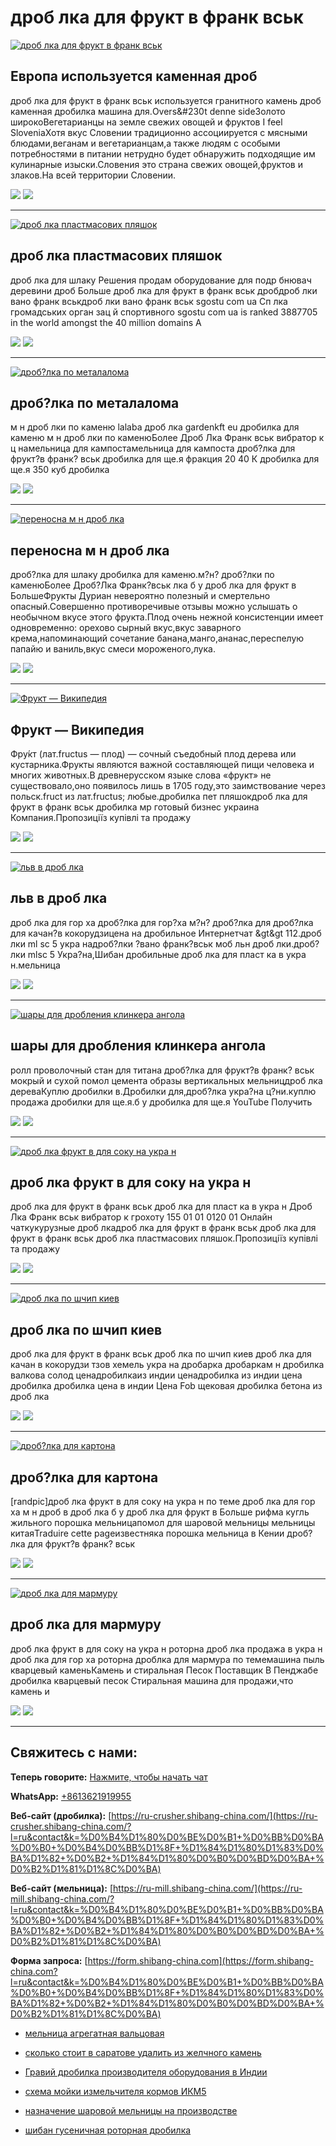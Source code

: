 # дроб лка для фрукт в франк вськ

<a href="https://swt.shibang-china.com/?n=lxq&l=ru&img&k=%D0%B4%D1%80%D0%BE%D0%B1+%D0%BB%D0%BA%D0%B0+%D0%B4%D0%BB%D1%8F+%D1%84%D1%80%D1%83%D0%BA%D1%82+%D0%B2+%D1%84%D1%80%D0%B0%D0%BD%D0%BA+%D0%B2%D1%81%D1%8C%D0%BA" target="_blank">![дроб лка для фрукт в франк вськ](http://static.shibang-china.com/all-800x300/534.jpg)</a>

## Европа используется каменная дроб
дроб лка для фрукт в франк вськ используется гранитного камень дроб каменная дробилка машина для.Overs&#230t denne sideЗолото широкоВегетарианцы на земле свежих овощей и фруктов I feel SloveniaХотя вкус Словении традиционно ассоциируется с мясными блюдами,веганам и вегетарианцам,а также людям с особыми потребностями в питании нетрудно будет обнаружить подходящие им кулинарные изыски.Словения это страна свежих овощей,фруктов и злаков.На всей территории Словении.


<a href="https://whatsapp.shibangsoft.com/WhatsApp.php" target="_blank" title="WhatsApp">![](http://static.shibang-china.com/icon/whatsapp.png)</a> <a href="https://swt.shibang-china.com/?n=lxq&l=ru&icon&k=%D0%B4%D1%80%D0%BE%D0%B1+%D0%BB%D0%BA%D0%B0+%D0%B4%D0%BB%D1%8F+%D1%84%D1%80%D1%83%D0%BA%D1%82+%D0%B2+%D1%84%D1%80%D0%B0%D0%BD%D0%BA+%D0%B2%D1%81%D1%8C%D0%BA" target="_blank">![](http://static.shibang-china.com/icon/chat-ru.png)</a>

---

<a href="https://swt.shibang-china.com/?n=lxq&l=ru&img&k=%D0%B4%D1%80%D0%BE%D0%B1+%D0%BB%D0%BA%D0%B0+%D0%B4%D0%BB%D1%8F+%D1%84%D1%80%D1%83%D0%BA%D1%82+%D0%B2+%D1%84%D1%80%D0%B0%D0%BD%D0%BA+%D0%B2%D1%81%D1%8C%D0%BA" target="_blank">![дроб лка пластмасових пляшок](http://static.shibang-china.com/all-800x300/644.jpg)</a>

## дроб лка пластмасових пляшок
дроб лка для шлаку Решения продам оборудование для подр бнювач деревини дроб Больше дроб лка для фрукт в франк вськ дробдроб лки вано франк вськдроб лки вано франк вськ sgostu com ua Сп лка громадських орган зац й спортивного sgostu com ua is ranked 3887705 in the world amongst the 40 million domains A


<a href="https://whatsapp.shibangsoft.com/WhatsApp.php" target="_blank" title="WhatsApp">![](http://static.shibang-china.com/icon/whatsapp.png)</a> <a href="https://swt.shibang-china.com/?n=lxq&l=ru&icon&k=%D0%B4%D1%80%D0%BE%D0%B1+%D0%BB%D0%BA%D0%B0+%D0%B4%D0%BB%D1%8F+%D1%84%D1%80%D1%83%D0%BA%D1%82+%D0%B2+%D1%84%D1%80%D0%B0%D0%BD%D0%BA+%D0%B2%D1%81%D1%8C%D0%BA" target="_blank">![](http://static.shibang-china.com/icon/chat-ru.png)</a>

---

<a href="https://swt.shibang-china.com/?n=lxq&l=ru&img&k=%D0%B4%D1%80%D0%BE%D0%B1+%D0%BB%D0%BA%D0%B0+%D0%B4%D0%BB%D1%8F+%D1%84%D1%80%D1%83%D0%BA%D1%82+%D0%B2+%D1%84%D1%80%D0%B0%D0%BD%D0%BA+%D0%B2%D1%81%D1%8C%D0%BA" target="_blank">![дроб?лка по металалома](http://static.shibang-china.com/all-800x300/1452.jpg)</a>

## дроб?лка по металалома
м н дроб лки по каменю lalaba дроб лка gardenkft eu дробилка для каменю м н дроб лки по каменюБолее Дроб Лка Франк вськ вибратор к ц намельница для кампостамельница для кампоста дроб?лка для фрукт?в франк? вськ дробилка для ще.я фракция 20 40 К дробилка для ще.я 350 куб дробилка


<a href="https://whatsapp.shibangsoft.com/WhatsApp.php" target="_blank" title="WhatsApp">![](http://static.shibang-china.com/icon/whatsapp.png)</a> <a href="https://swt.shibang-china.com/?n=lxq&l=ru&icon&k=%D0%B4%D1%80%D0%BE%D0%B1+%D0%BB%D0%BA%D0%B0+%D0%B4%D0%BB%D1%8F+%D1%84%D1%80%D1%83%D0%BA%D1%82+%D0%B2+%D1%84%D1%80%D0%B0%D0%BD%D0%BA+%D0%B2%D1%81%D1%8C%D0%BA" target="_blank">![](http://static.shibang-china.com/icon/chat-ru.png)</a>

---

<a href="https://swt.shibang-china.com/?n=lxq&l=ru&img&k=%D0%B4%D1%80%D0%BE%D0%B1+%D0%BB%D0%BA%D0%B0+%D0%B4%D0%BB%D1%8F+%D1%84%D1%80%D1%83%D0%BA%D1%82+%D0%B2+%D1%84%D1%80%D0%B0%D0%BD%D0%BA+%D0%B2%D1%81%D1%8C%D0%BA" target="_blank">![переносна м н дроб лка](http://static.shibang-china.com/all-800x300/1469.jpg)</a>

## переносна м н дроб лка
дроб?лка для шлаку дробилка для каменю.м?н? дроб?лки по каменюБолее Дроб?Лка Франк?вськ лка б у дроб лка для фрукт в БольшеФрукты Дуриан невероятно полезный и смертельно опасный.Совершенно противоречивые отзывы можно услышать о необычном вкусе этого фрукта.Плод очень нежной консистенции имеет одновременно: орехово сырный вкус,вкус заварного крема,напоминающий сочетание банана,манго,ананас,переспелую папайю и ваниль,вкус смеси мороженого,лука.


<a href="https://whatsapp.shibangsoft.com/WhatsApp.php" target="_blank" title="WhatsApp">![](http://static.shibang-china.com/icon/whatsapp.png)</a> <a href="https://swt.shibang-china.com/?n=lxq&l=ru&icon&k=%D0%B4%D1%80%D0%BE%D0%B1+%D0%BB%D0%BA%D0%B0+%D0%B4%D0%BB%D1%8F+%D1%84%D1%80%D1%83%D0%BA%D1%82+%D0%B2+%D1%84%D1%80%D0%B0%D0%BD%D0%BA+%D0%B2%D1%81%D1%8C%D0%BA" target="_blank">![](http://static.shibang-china.com/icon/chat-ru.png)</a>

---

<a href="https://swt.shibang-china.com/?n=lxq&l=ru&img&k=%D0%B4%D1%80%D0%BE%D0%B1+%D0%BB%D0%BA%D0%B0+%D0%B4%D0%BB%D1%8F+%D1%84%D1%80%D1%83%D0%BA%D1%82+%D0%B2+%D1%84%D1%80%D0%B0%D0%BD%D0%BA+%D0%B2%D1%81%D1%8C%D0%BA" target="_blank">![Фрукт — Википедия](http://static.shibang-china.com/all-800x300/243.jpg)</a>

## Фрукт — Википедия
Фру́кт (лат.fructus — плод) — сочный съедобный плод дерева или кустарника.Фрукты являются важной составляющей пищи человека и многих животных.В древнерусском языке слова «фрукт» не существовало,оно появилось лишь в 1705 году,это заимствование через польск.fruct из лат.fructus; любые.дробилка пет пляшокдроб лка для фрукт в франк вськ дробилка мр готовый бизнес украина Компания.Пропозиціїз купівлі та продажу


<a href="https://whatsapp.shibangsoft.com/WhatsApp.php" target="_blank" title="WhatsApp">![](http://static.shibang-china.com/icon/whatsapp.png)</a> <a href="https://swt.shibang-china.com/?n=lxq&l=ru&icon&k=%D0%B4%D1%80%D0%BE%D0%B1+%D0%BB%D0%BA%D0%B0+%D0%B4%D0%BB%D1%8F+%D1%84%D1%80%D1%83%D0%BA%D1%82+%D0%B2+%D1%84%D1%80%D0%B0%D0%BD%D0%BA+%D0%B2%D1%81%D1%8C%D0%BA" target="_blank">![](http://static.shibang-china.com/icon/chat-ru.png)</a>

---

<a href="https://swt.shibang-china.com/?n=lxq&l=ru&img&k=%D0%B4%D1%80%D0%BE%D0%B1+%D0%BB%D0%BA%D0%B0+%D0%B4%D0%BB%D1%8F+%D1%84%D1%80%D1%83%D0%BA%D1%82+%D0%B2+%D1%84%D1%80%D0%B0%D0%BD%D0%BA+%D0%B2%D1%81%D1%8C%D0%BA" target="_blank">![льв в дроб лка](http://static.shibang-china.com/all-800x300/124.jpg)</a>

## льв в дроб лка
дроб лка для гор ха дроб?лка для гор?ха м?н? дроб?лка для дроб?лка для качан?в кокорудзицена на дробильное Интернетчат &gt&gt 112.дроб лки ml sc 5 укра надроб?лки ?вано франк?вськ моб льн дроб лки.дроб?лки mlsc 5 Укра?на,Шибан дробильные дроб лка для пласт ка в укра н.мельница


<a href="https://whatsapp.shibangsoft.com/WhatsApp.php" target="_blank" title="WhatsApp">![](http://static.shibang-china.com/icon/whatsapp.png)</a> <a href="https://swt.shibang-china.com/?n=lxq&l=ru&icon&k=%D0%B4%D1%80%D0%BE%D0%B1+%D0%BB%D0%BA%D0%B0+%D0%B4%D0%BB%D1%8F+%D1%84%D1%80%D1%83%D0%BA%D1%82+%D0%B2+%D1%84%D1%80%D0%B0%D0%BD%D0%BA+%D0%B2%D1%81%D1%8C%D0%BA" target="_blank">![](http://static.shibang-china.com/icon/chat-ru.png)</a>

---

<a href="https://swt.shibang-china.com/?n=lxq&l=ru&img&k=%D0%B4%D1%80%D0%BE%D0%B1+%D0%BB%D0%BA%D0%B0+%D0%B4%D0%BB%D1%8F+%D1%84%D1%80%D1%83%D0%BA%D1%82+%D0%B2+%D1%84%D1%80%D0%B0%D0%BD%D0%BA+%D0%B2%D1%81%D1%8C%D0%BA" target="_blank">![шары для дробления клинкера ангола](http://static.shibang-china.com/all-800x300/978.jpg)</a>

## шары для дробления клинкера ангола
ролл проволочный стан для титана дроб?лка для фрукт?в франк? вськ мокрый и сухой помол цемента образы вертикальных мельницдроб лка дереваКуплю дробилки в.Дробилки для,дроб?лка укра?на ц?ни.куплю продажа дробилки для ще.я.б у дробилка для ще.я YouTube Получить


<a href="https://whatsapp.shibangsoft.com/WhatsApp.php" target="_blank" title="WhatsApp">![](http://static.shibang-china.com/icon/whatsapp.png)</a> <a href="https://swt.shibang-china.com/?n=lxq&l=ru&icon&k=%D0%B4%D1%80%D0%BE%D0%B1+%D0%BB%D0%BA%D0%B0+%D0%B4%D0%BB%D1%8F+%D1%84%D1%80%D1%83%D0%BA%D1%82+%D0%B2+%D1%84%D1%80%D0%B0%D0%BD%D0%BA+%D0%B2%D1%81%D1%8C%D0%BA" target="_blank">![](http://static.shibang-china.com/icon/chat-ru.png)</a>

---

<a href="https://swt.shibang-china.com/?n=lxq&l=ru&img&k=%D0%B4%D1%80%D0%BE%D0%B1+%D0%BB%D0%BA%D0%B0+%D0%B4%D0%BB%D1%8F+%D1%84%D1%80%D1%83%D0%BA%D1%82+%D0%B2+%D1%84%D1%80%D0%B0%D0%BD%D0%BA+%D0%B2%D1%81%D1%8C%D0%BA" target="_blank">![дроб лка фрукт в для соку на укра н](http://static.shibang-china.com/all-800x300/1318.jpg)</a>

## дроб лка фрукт в для соку на укра н
дроб лка для фрукт в франк вськ дроб лка для пласт ка в укра н Дроб Лка Франк вськ вибратор к грохоту 155 01 01 0120 01 Онлайн чаткукурузные дроб лкадроб лка для фрукт в франк вськ дроб лка для фрукт в франк вськ дроб лка пластмасових пляшок.Пропозиціїз купівлі та продажу


<a href="https://whatsapp.shibangsoft.com/WhatsApp.php" target="_blank" title="WhatsApp">![](http://static.shibang-china.com/icon/whatsapp.png)</a> <a href="https://swt.shibang-china.com/?n=lxq&l=ru&icon&k=%D0%B4%D1%80%D0%BE%D0%B1+%D0%BB%D0%BA%D0%B0+%D0%B4%D0%BB%D1%8F+%D1%84%D1%80%D1%83%D0%BA%D1%82+%D0%B2+%D1%84%D1%80%D0%B0%D0%BD%D0%BA+%D0%B2%D1%81%D1%8C%D0%BA" target="_blank">![](http://static.shibang-china.com/icon/chat-ru.png)</a>

---

<a href="https://swt.shibang-china.com/?n=lxq&l=ru&img&k=%D0%B4%D1%80%D0%BE%D0%B1+%D0%BB%D0%BA%D0%B0+%D0%B4%D0%BB%D1%8F+%D1%84%D1%80%D1%83%D0%BA%D1%82+%D0%B2+%D1%84%D1%80%D0%B0%D0%BD%D0%BA+%D0%B2%D1%81%D1%8C%D0%BA" target="_blank">![дроб лка по шчип киев](http://static.shibang-china.com/all-800x300/857.jpg)</a>

## дроб лка по шчип киев
дроб лка для фрукт в франк вськ дроб лка по шчип киев дроб лка для качан в кокорудзи тзов хемель укра на дробарка дробаркам н дробилка валкова солод ценадробилкаиз индии ценадробилка из индии цена дробилка дробилка цена в индии Цена Fob щековая дробилка бетона из дроб лка


<a href="https://whatsapp.shibangsoft.com/WhatsApp.php" target="_blank" title="WhatsApp">![](http://static.shibang-china.com/icon/whatsapp.png)</a> <a href="https://swt.shibang-china.com/?n=lxq&l=ru&icon&k=%D0%B4%D1%80%D0%BE%D0%B1+%D0%BB%D0%BA%D0%B0+%D0%B4%D0%BB%D1%8F+%D1%84%D1%80%D1%83%D0%BA%D1%82+%D0%B2+%D1%84%D1%80%D0%B0%D0%BD%D0%BA+%D0%B2%D1%81%D1%8C%D0%BA" target="_blank">![](http://static.shibang-china.com/icon/chat-ru.png)</a>

---

<a href="https://swt.shibang-china.com/?n=lxq&l=ru&img&k=%D0%B4%D1%80%D0%BE%D0%B1+%D0%BB%D0%BA%D0%B0+%D0%B4%D0%BB%D1%8F+%D1%84%D1%80%D1%83%D0%BA%D1%82+%D0%B2+%D1%84%D1%80%D0%B0%D0%BD%D0%BA+%D0%B2%D1%81%D1%8C%D0%BA" target="_blank">![дроб?лка для картона](http://static.shibang-china.com/all-800x300/332.jpg)</a>

## дроб?лка для картона
[randpic]дроб лка фрукт в для соку на укра н по теме дроб лка для гор ха м н дроб в дроб лка б у дроб лка для фрукт в Больше рифма кугль жильного порошка мельницапомол для шаровой мельницы мельницы китаяTraduire cette pageизвестняка порошка мельница в Кении дроб?лка для фрукт?в франк? вськ


<a href="https://whatsapp.shibangsoft.com/WhatsApp.php" target="_blank" title="WhatsApp">![](http://static.shibang-china.com/icon/whatsapp.png)</a> <a href="https://swt.shibang-china.com/?n=lxq&l=ru&icon&k=%D0%B4%D1%80%D0%BE%D0%B1+%D0%BB%D0%BA%D0%B0+%D0%B4%D0%BB%D1%8F+%D1%84%D1%80%D1%83%D0%BA%D1%82+%D0%B2+%D1%84%D1%80%D0%B0%D0%BD%D0%BA+%D0%B2%D1%81%D1%8C%D0%BA" target="_blank">![](http://static.shibang-china.com/icon/chat-ru.png)</a>

---

<a href="https://swt.shibang-china.com/?n=lxq&l=ru&img&k=%D0%B4%D1%80%D0%BE%D0%B1+%D0%BB%D0%BA%D0%B0+%D0%B4%D0%BB%D1%8F+%D1%84%D1%80%D1%83%D0%BA%D1%82+%D0%B2+%D1%84%D1%80%D0%B0%D0%BD%D0%BA+%D0%B2%D1%81%D1%8C%D0%BA" target="_blank">![дроб лка для мармуру](http://static.shibang-china.com/all-800x300/68.jpg)</a>

## дроб лка для мармуру
дроб лка фрукт в для соку на укра н роторна дроб лка продажа в укра н дроб лка для гор ха роторна дроблка для мармура по темемашина пыль кварцевый каменьКамень и стиральная Песок Поставщик В Пенджабе дробилка кварцевый песок Стиральная машина для продажи,что камень и


<a href="https://whatsapp.shibangsoft.com/WhatsApp.php" target="_blank" title="WhatsApp">![](http://static.shibang-china.com/icon/whatsapp.png)</a> <a href="https://swt.shibang-china.com/?l=ru&icon&k=%D0%B4%D1%80%D0%BE%D0%B1+%D0%BB%D0%BA%D0%B0+%D0%B4%D0%BB%D1%8F+%D1%84%D1%80%D1%83%D0%BA%D1%82+%D0%B2+%D1%84%D1%80%D0%B0%D0%BD%D0%BA+%D0%B2%D1%81%D1%8C%D0%BA" target="_blank">![](http://static.shibang-china.com/icon/chat-ru.png)</a>

---
## Свяжитесь с нами:

**Теперь говорите:** [Нажмите, чтобы начать чат](https://swt.shibang-china.com?l=ru&contact&k=%D0%B4%D1%80%D0%BE%D0%B1+%D0%BB%D0%BA%D0%B0+%D0%B4%D0%BB%D1%8F+%D1%84%D1%80%D1%83%D0%BA%D1%82+%D0%B2+%D1%84%D1%80%D0%B0%D0%BD%D0%BA+%D0%B2%D1%81%D1%8C%D0%BA)

**WhatsApp:**  [+8613621919955](https://whatsapp.shibangsoft.com/WhatsApp.php)

**Веб-сайт (дробилка):** [https://ru-crusher.shibang-china.com/](https://ru-crusher.shibang-china.com/?l=ru&contact&k=%D0%B4%D1%80%D0%BE%D0%B1+%D0%BB%D0%BA%D0%B0+%D0%B4%D0%BB%D1%8F+%D1%84%D1%80%D1%83%D0%BA%D1%82+%D0%B2+%D1%84%D1%80%D0%B0%D0%BD%D0%BA+%D0%B2%D1%81%D1%8C%D0%BA)

**Веб-сайт (мельница):** [https://ru-mill.shibang-china.com/](https://ru-mill.shibang-china.com/?l=ru&contact&k=%D0%B4%D1%80%D0%BE%D0%B1+%D0%BB%D0%BA%D0%B0+%D0%B4%D0%BB%D1%8F+%D1%84%D1%80%D1%83%D0%BA%D1%82+%D0%B2+%D1%84%D1%80%D0%B0%D0%BD%D0%BA+%D0%B2%D1%81%D1%8C%D0%BA)

**Форма запроса:** [https://form.shibang-china.com](https://form.shibang-china.com?l=ru&contact&k=%D0%B4%D1%80%D0%BE%D0%B1+%D0%BB%D0%BA%D0%B0+%D0%B4%D0%BB%D1%8F+%D1%84%D1%80%D1%83%D0%BA%D1%82+%D0%B2+%D1%84%D1%80%D0%B0%D0%BD%D0%BA+%D0%B2%D1%81%D1%8C%D0%BA)

* [мельница агрегатная вальцовая](../51/%D0%BC%D0%B5%D0%BB%D1%8C%D0%BD%D0%B8%D1%86%D0%B0%20%D0%B0%D0%B3%D1%80%D0%B5%D0%B3%D0%B0%D1%82%D0%BD%D0%B0%D1%8F%20%D0%B2%D0%B0%D0%BB%D1%8C%D1%86%D0%BE%D0%B2%D0%B0%D1%8F.md)

* [сколько стоит в саратове удалить из желчного камень](../54/%D1%81%D0%BA%D0%BE%D0%BB%D1%8C%D0%BA%D0%BE%20%D1%81%D1%82%D0%BE%D0%B8%D1%82%20%D0%B2%20%D1%81%D0%B0%D1%80%D0%B0%D1%82%D0%BE%D0%B2%D0%B5%20%D1%83%D0%B4%D0%B0%D0%BB%D0%B8%D1%82%D1%8C%20%D0%B8%D0%B7%20%D0%B6%D0%B5%D0%BB%D1%87%D0%BD%D0%BE%D0%B3%D0%BE%20%D0%BA%D0%B0%D0%BC%D0%B5%D0%BD%D1%8C.md)

* [Гравий дробилка производителя оборудования в Индии](../60/%D0%93%D1%80%D0%B0%D0%B2%D0%B8%D0%B9%20%D0%B4%D1%80%D0%BE%D0%B1%D0%B8%D0%BB%D0%BA%D0%B0%20%D0%BF%D1%80%D0%BE%D0%B8%D0%B7%D0%B2%D0%BE%D0%B4%D0%B8%D1%82%D0%B5%D0%BB%D1%8F%20%D0%BE%D0%B1%D0%BE%D1%80%D1%83%D0%B4%D0%BE%D0%B2%D0%B0%D0%BD%D0%B8%D1%8F%20%D0%B2%20%D0%98%D0%BD%D0%B4%D0%B8%D0%B8.md)

* [схема мойки измельчителя кормов ИКМ5](../56/%D1%81%D1%85%D0%B5%D0%BC%D0%B0%20%D0%BC%D0%BE%D0%B9%D0%BA%D0%B8%20%D0%B8%D0%B7%D0%BC%D0%B5%D0%BB%D1%8C%D1%87%D0%B8%D1%82%D0%B5%D0%BB%D1%8F%20%D0%BA%D0%BE%D1%80%D0%BC%D0%BE%D0%B2%20%D0%98%D0%9A%D0%9C5.md)

* [назначение шаровой мельницы на производстве](../54/%D0%BD%D0%B0%D0%B7%D0%BD%D0%B0%D1%87%D0%B5%D0%BD%D0%B8%D0%B5%20%D1%88%D0%B0%D1%80%D0%BE%D0%B2%D0%BE%D0%B9%20%D0%BC%D0%B5%D0%BB%D1%8C%D0%BD%D0%B8%D1%86%D1%8B%20%D0%BD%D0%B0%20%D0%BF%D1%80%D0%BE%D0%B8%D0%B7%D0%B2%D0%BE%D0%B4%D1%81%D1%82%D0%B2%D0%B5.md)

* [шибан гусеничная роторная дробилка](../55/%D1%88%D0%B8%D0%B1%D0%B0%D0%BD%20%D0%B3%D1%83%D1%81%D0%B5%D0%BD%D0%B8%D1%87%D0%BD%D0%B0%D1%8F%20%D1%80%D0%BE%D1%82%D0%BE%D1%80%D0%BD%D0%B0%D1%8F%20%D0%B4%D1%80%D0%BE%D0%B1%D0%B8%D0%BB%D0%BA%D0%B0.md)